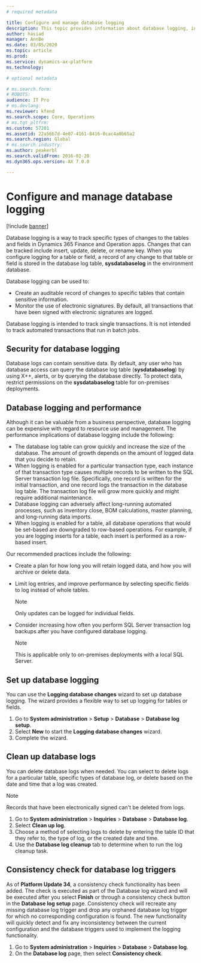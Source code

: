 ```yaml
---
# required metadata

title: Configure and manage database logging
description: This topic provides information about database logging, including how to set it up, how to manage security and performance, and how to clean up database logs.
author: hasiad
manager: AnnBe
ms.date: 03/05/2020
ms.topic: article
ms.prod: 
ms.service: dynamics-ax-platform
ms.technology: 

# optional metadata

# ms.search.form: 
# ROBOTS: 
audience: IT Pro
# ms.devlang: 
ms.reviewer: kfend
ms.search.scope: Core, Operations
# ms.tgt_pltfrm: 
ms.custom: 57201
ms.assetid: 22a56b7d-4e07-4161-8416-0cac4a0b65a2
ms.search.region: Global
# ms.search.industry: 
ms.author: peakerbl
ms.search.validFrom: 2016-02-28
ms.dyn365.ops.version: AX 7.0.0

---
```


# Configure and manage database logging

[!include [banner](../includes/banner.md)]

Database logging is a way to track specific types of changes to the tables and fields in Dynamics 365 Finance and Operation apps. Changes that can be tracked include insert, update, delete, or rename key. When you configure logging for a table or field, a record of any change to that table or field is stored in the database log table, **sysdatabaselog** in the environment database.

Database logging can be used to:

  - Create an auditable record of changes to specific tables that contain sensitive information.
  - Monitor the use of electronic signatures. By default, all transactions that have been signed with electronic signatures are logged.

Database logging is intended to track single transactions. It is not intended to track automated transactions that run in batch jobs.

## Security for database logging

Database logs can contain sensitive data. By default, any user who has database access can query the database log table (**sysdatabaselog**) by using  X++, alerts, or by querying the database directly. To protect data, restrict permissions on the **sysdatabaselog** table for on-premises deployments.

## Database logging and performance

Although it can be valuable from a business perspective, database logging can be expensive with regard to resource use and management. The performance implications of database logging include the following:

  - The database log table can grow quickly and increase the size of the database. The amount of growth depends on the amount of logged data that you decide to retain.
  - When logging is enabled for a particular transaction type, each instance of that transaction type causes multiple records to be written to the SQL Server transaction log file. Specifically, one record is written for the initial transaction, and one record logs the transaction in the database log table. The transaction log file will grow more quickly and might require additional maintenance.
  - Database logging can adversely affect long-running automated processes, such as inventory close, BOM calculations, master planning, and long-running data imports.
  - When logging is enabled for a table, all database operations that would be set-based are downgraded to row-based operations. For example, if you are logging inserts for a table, each insert is performed as a row-based insert.

Our recommended practices include the following:

  - Create a plan for how long you will retain logged data, and how you will archive or delete data.
  - Limit log entries, and improve performance by selecting specific fields to log instead of whole tables.

    > [!NOTE]
    > Only updates can be logged for individual fields.

  - Consider increasing how often you perform SQL Server transaction log backups after you have configured database logging.
  
      > [!NOTE]
      > This is applicable only to on-premises deployments with a local SQL Server.

## Set up database logging

You can use the **Logging database changes** wizard to set up database logging. The wizard provides a flexible way to set up logging for tables or fields.

1. Go to **System administration** \> **Setup** \> **Database** \> **Database log setup**. 
2. Select **New** to start the **Logging database changes** wizard.
3. Complete the wizard.

## Clean up database logs

You can delete database logs when needed. You can select to delete logs for a particular table, specific types of database log, or delete based on the date and time that a log was created.


> [!NOTE]
> Records that have been electronically signed can't be deleted from logs.


1. Go to **System administration** \> **Inquiries** \> **Database** \> **Database log**. 
2. Select **Clean up log**.
3. Choose a method of selecting logs to delete by entering the table ID that they refer to, the type of log, or the created date and time.
4. Use the **Database log cleanup** tab to determine when to run the log cleanup task.

## Consistency check for database log triggers

As of **Platform Update 34**, a consistency check functionality has been added. The check is executed as part of the Database log wizard and will be executed after you select **Finish** or through a consistency check button in the **Database log setup** page.
Consistency check will recreate any missing database log trigger and drop any orphaned database log trigger for which no corresponding configuration is found.
The new functionality will quickly detect and fix any inconsistency between the current configuration and the database triggers used to implement the logging functionality.

1. Go to **System administration** \> **Inquiries** \> **Database** \> **Database log**.
2. On the **Database log** page, then select **Consistency check**.
